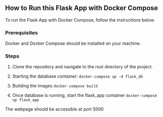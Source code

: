 ## How to Run this Flask App with Docker Compose

To run the Flask App with Docker Compose, follow the instructions below.

### Prerequisites

Docker and Docker Compose should be installed on your machine.

### Steps

1. Clone the repository and navigate to the root directory of the project.

2. Starting the database container:
    `docker-compose up -d flask_db`

3. Building the images
    `docker-compose build`

4. Once database is running, start the flask_app container
    `docker-compose up flask_app`

The webpage should be accessible at port 5000

